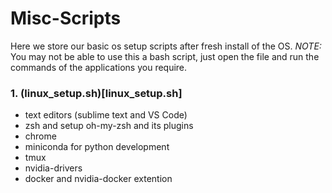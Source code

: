 # Misc-Scripts

Here we store our basic os setup scripts after fresh install of the OS.
*NOTE:* You may not be able to use this a bash script, just open the file and run the commands of the applications you require.

### 1. (linux_setup.sh)[linux_setup.sh]
  - text editors (sublime text and VS Code)
  - zsh and setup oh-my-zsh and its plugins
  - chrome
  - miniconda for python development
  - tmux
  - nvidia-drivers
  - docker and nvidia-docker extention
  
